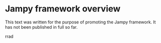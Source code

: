 # Jampy framework overview

This text was written for the purpose of promoting the Jampy framework.
It has not been published in full so far.

rrad
